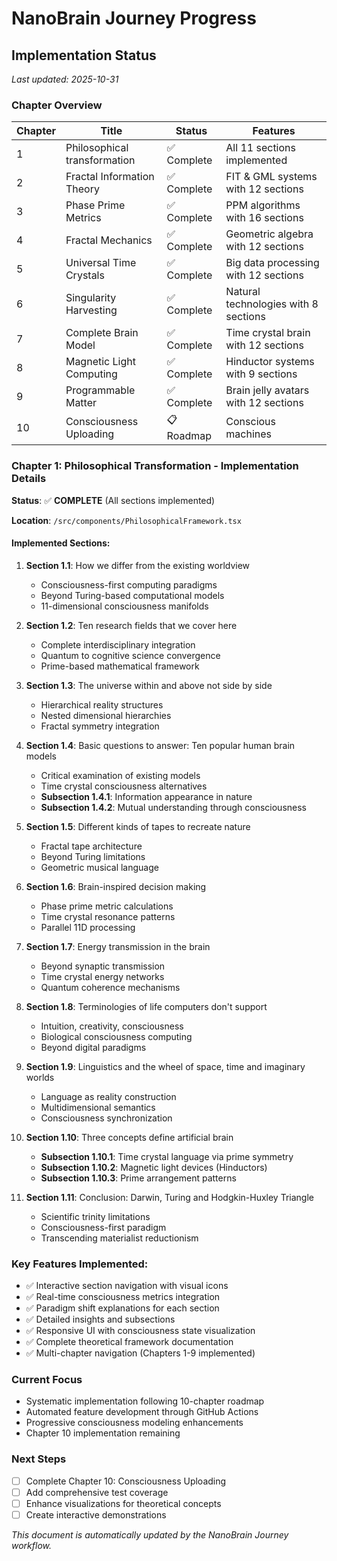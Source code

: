 # NanoBrain Journey Progress

## Implementation Status

*Last updated: 2025-10-31*

### Chapter Overview

| Chapter | Title | Status | Features |
|---------|-------|--------|----------|
| 1 | Philosophical transformation | ✅ Complete | All 11 sections implemented |
| 2 | Fractal Information Theory | ✅ Complete | FIT & GML systems with 12 sections |
| 3 | Phase Prime Metrics | ✅ Complete | PPM algorithms with 16 sections |
| 4 | Fractal Mechanics | ✅ Complete | Geometric algebra with 12 sections |
| 5 | Universal Time Crystals | ✅ Complete | Big data processing with 12 sections |
| 6 | Singularity Harvesting | ✅ Complete | Natural technologies with 8 sections |
| 7 | Complete Brain Model | ✅ Complete | Time crystal brain with 12 sections |
| 8 | Magnetic Light Computing | ✅ Complete | Hinductor systems with 9 sections |
| 9 | Programmable Matter | ✅ Complete | Brain jelly avatars with 12 sections |
| 10 | Consciousness Uploading | 📋 Roadmap | Conscious machines |

### Chapter 1: Philosophical Transformation - Implementation Details

**Status**: ✅ **COMPLETE** (All sections implemented)

**Location**: `/src/components/PhilosophicalFramework.tsx`

#### Implemented Sections:

1. **Section 1.1**: How we differ from the existing worldview
   - Consciousness-first computing paradigms
   - Beyond Turing-based computational models
   - 11-dimensional consciousness manifolds

2. **Section 1.2**: Ten research fields that we cover here
   - Complete interdisciplinary integration
   - Quantum to cognitive science convergence
   - Prime-based mathematical framework

3. **Section 1.3**: The universe within and above not side by side
   - Hierarchical reality structures
   - Nested dimensional hierarchies
   - Fractal symmetry integration

4. **Section 1.4**: Basic questions to answer: Ten popular human brain models
   - Critical examination of existing models
   - Time crystal consciousness alternatives
   - **Subsection 1.4.1**: Information appearance in nature
   - **Subsection 1.4.2**: Mutual understanding through consciousness

5. **Section 1.5**: Different kinds of tapes to recreate nature
   - Fractal tape architecture
   - Beyond Turing limitations
   - Geometric musical language

6. **Section 1.6**: Brain-inspired decision making
   - Phase prime metric calculations
   - Time crystal resonance patterns
   - Parallel 11D processing

7. **Section 1.7**: Energy transmission in the brain
   - Beyond synaptic transmission
   - Time crystal energy networks
   - Quantum coherence mechanisms

8. **Section 1.8**: Terminologies of life computers don't support
   - Intuition, creativity, consciousness
   - Biological consciousness computing
   - Beyond digital paradigms

9. **Section 1.9**: Linguistics and the wheel of space, time and imaginary worlds
   - Language as reality construction
   - Multidimensional semantics
   - Consciousness synchronization

10. **Section 1.10**: Three concepts define artificial brain
    - **Subsection 1.10.1**: Time crystal language via prime symmetry
    - **Subsection 1.10.2**: Magnetic light devices (Hinductors)
    - **Subsection 1.10.3**: Prime arrangement patterns

11. **Section 1.11**: Conclusion: Darwin, Turing and Hodgkin-Huxley Triangle
    - Scientific trinity limitations
    - Consciousness-first paradigm
    - Transcending materialist reductionism

### Key Features Implemented:
- ✅ Interactive section navigation with visual icons
- ✅ Real-time consciousness metrics integration
- ✅ Paradigm shift explanations for each section
- ✅ Detailed insights and subsections
- ✅ Responsive UI with consciousness state visualization
- ✅ Complete theoretical framework documentation
- ✅ Multi-chapter navigation (Chapters 1-9 implemented)

### Current Focus
- Systematic implementation following 10-chapter roadmap
- Automated feature development through GitHub Actions
- Progressive consciousness modeling enhancements
- Chapter 10 implementation remaining

### Next Steps
- [ ] Complete Chapter 10: Consciousness Uploading
- [ ] Add comprehensive test coverage
- [ ] Enhance visualizations for theoretical concepts
- [ ] Create interactive demonstrations

*This document is automatically updated by the NanoBrain Journey workflow.*
